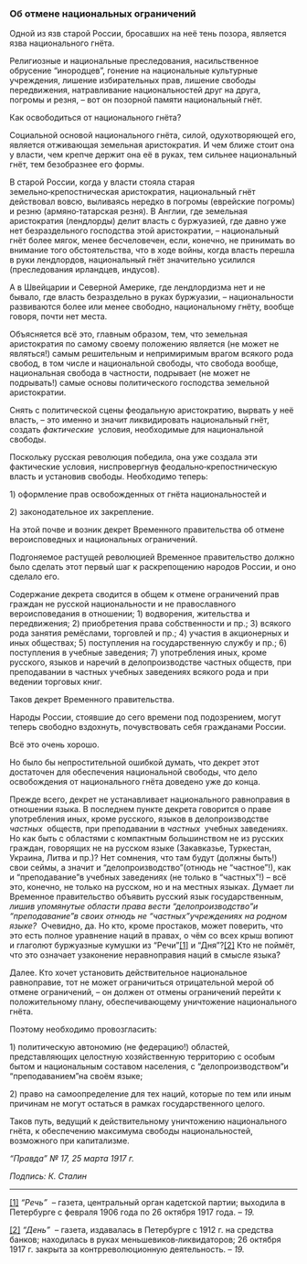 ### Об отмене национальных ограничений

Одной из язв старой России, бросавших на неё тень позора, является язва национального гнёта.

Религиозные и национальные преследования, насильственное обрусение “инородцев”, гонение на национальные культурные учреждения, лишение избирательных прав, лишение свободы передвижения, натравливание национальностей друг на друга, погромы и резня, – вот он позорной памяти национальный гнёт.

Как освободиться от национального гнёта?

Социальной основой национального гнёта, силой, одухотворяющей его, является отживающая земельная аристократия. И чем ближе стоит она у власти, чем крепче держит она её в руках, тем сильнее национальный гнёт, тем безобразнее его формы.

В старой России, когда у власти стояла старая земельно‑крепостническая аристократия, национальный гнёт действовал вовсю, выливаясь нередко в погромы (еврейские погромы) и резню (армяно‑татарская резня). В Англии, где земельная аристократия (лендлорды) делит власть с буржуазией, где давно уже нет безраздельного господства этой аристократии, – национальный гнёт более мягок, менее бесчеловечен, если, конечно, не принимать во внимание того обстоятельства, что в ходе войны, когда власть перешла в руки лендлордов, национальный гнёт значительно усилился (преследования ирландцев, индусов).

А в Швейцарии и Северной Америке, где лендлордизма нет и не бывало, где власть безраздельно в руках буржуазии, – национальности развиваются более или менее свободно, национальному гнёту, вообще говоря, почти нет места.

Объясняется всё это, главным образом, тем, что земельная аристократия по самому своему положению является (не может не являться!) самым решительным и непримиримым врагом всякого рода свобод, в том числе и национальной свободы, что свобода вообще, национальная свобода в частности, подрывает (не может не подрывать!) самые основы политического господства земельной аристократии.

Снять с политической сцены феодальную аристократию, вырвать у неё власть, – это именно и значит ликвидировать национальный гнёт, создать _фактические_  условия, необходимые для национальной свободы.

Поскольку русская революция победила, она уже создала эти фактические условия, ниспровергнув феодально‑крепостническую власть и установив свободы. Необходимо теперь:

1) оформление прав освобожденных от гнёта национальностей и

2) законодательное их закрепление.

На этой почве и возник декрет Временного правительства об отмене вероисповедных и национальных ограничений.

Подгоняемое растущей революцией Временное правительство должно было сделать этот первый шаг к раскрепощению народов России, и оно сделало его.

Содержание декрета сводится в общем к отмене ограничений прав граждан не русской национальности и не православного вероисповедания в отношении; 1) водворения, жительства и передвижения; 2) приобретения права собственности и пр.; 3) всякого рода занятия ремёслами, торговлей и пр.; 4) участия в акционерных и иных обществах; 5) поступления на государственную службу и пр.; 6) поступления в учебные заведения; 7) употребления иных, кроме русского, языков и наречий в делопроизводстве частных обществ, при преподавании в частных учебных заведениях всякого рода и при ведении торговых книг.

Таков декрет Временного правительства.

Народы России, стоявшие до сего времени под подозрением, могут теперь свободно вздохнуть, почувствовать себя гражданами России.

Всё это очень хорошо.

Но было бы непростительной ошибкой думать, что декрет этот достаточен для обеспечения национальной свободы, что дело освобождения от национального гнёта доведено уже до конца.

Прежде всего, декрет не устанавливает национального равноправия в отношении языка. В последнем пункте декрета говорится о праве употребления иных, кроме русского, языков в делопроизводстве _частных_  обществ, при преподавании в _частных_  учебных заведениях. Но как быть с областями с компактным большинством не из русских граждан, говорящих не на русском языке (Закавказье, Туркестан, Украина, Литва и пр.)? Нет сомнения, что там будут (должны быть!) свои сеймы, а значит и “делопроизводство”(отнюдь не “частное”!), как и “преподавание”в учебных заведениях (не только в “частных”!) – всё это, конечно, не только на русском, но и на местных языках. Думает ли Временное правительство объявить русский язык государственным, _лишив упомянутые области права вести “делопроизводство”и “преподавание”в своих отнюдь не “частных”учреждениях на родном языке?_  Очевидно, да. Но кто, кроме простаков, может поверить, что это есть полное уравнение наций в правах, о чём со всех крыш вопиют и глаголют буржуазные кумушки из “Речи”[[1]](#_ftn1) и “Дня”?[[2]](#_ftn2) Кто не поймёт, что это означает узаконение неравноправия наций в смысле языка?

Далее. Кто хочет установить действительное национальное равноправие, тот не может ограничиться отрицательной мерой об отмене ограничений, – он должен от отмены ограничений перейти к положительному плану, обеспечивающему уничтожение национального гнёта.

Поэтому необходимо провозгласить:

1) политическую автономию (не федерацию!) областей, представляющих целостную хозяйственную территорию с особым бытом и национальным составом населения, с “делопроизводством”и “преподаванием”на своём языке;

2) право на самоопределение для тех наций, которые по тем или иным причинам не могут остаться в рамках государственного целого.

Таков путь, ведущий к действительному уничтожению национального гнёта, к обеспечению максимума свободы национальностей, возможного при капитализме.

_“Правда” №_ _17, 25 марта 1917_ _г._

_Подпись: К. Сталин_

  

---

[[1]](#_ftnref1) _“Речь”_  – газета, центральный орган кадетской партии; выходила в Петербурге с февраля 1906 года по 26 октября 1917 года. – _19._

[[2]](#_ftnref2) _“День”_  – газета, издавалась в Петербурге с 1912 г. на средства банков; находилась в руках меньшевиков‑ликвидаторов; 26 октября 1917 г. закрыта за контрреволюционную деятельность. – _19._